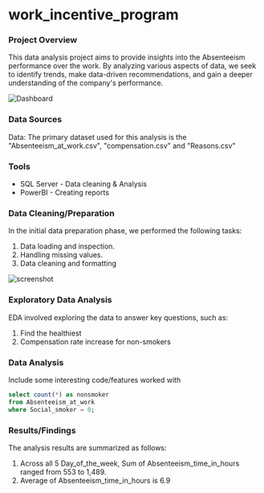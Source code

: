 # work_incentive_program

### Project Overview

This data analysis project aims to provide insights into the Absenteeism performance  over the work. By analyzing various aspects of data, we seek to identify trends, make data-driven recommendations, and gain a deeper understanding of the company's performance.

![Dashboard](https://github.com/Omer-etiwie/work_incentive_program/assets/171517937/8f7b3ace-1d5a-43dd-8da1-4ca98552da11)


### Data Sources

Data: The primary dataset used for this analysis is the "Absenteeism_at_work.csv", "compensation.csv" and "Reasons.csv"

### Tools

- SQL Server - Data cleaning & Analysis
-  PowerBI - Creating reports

### Data Cleaning/Preparation

In the initial data preparation phase, we performed the following tasks:
1. Data loading and inspection.
2. Handling missing values.
3. Data cleaning and formatting

![screenshot](https://github.com/Omer-etiwie/work_incentive_program/assets/171517937/a75ee726-36da-4dd7-ac60-8a6eceea89ea)


### Exploratory Data Analysis

EDA involved exploring the data to answer key questions, such as:
1. Find the healthiest
2. Compensation rate increase for non-smokers

### Data Analysis

Include some interesting code/features worked with
  
  ```sql
select count(*) as nonsmoker
from Absenteeism_at_work
where Social_smoker = 0;
  ```

### Results/Findings

The analysis results are summarized as follows:
1. Across all 5 Day_of_the_week, Sum of Absenteeism_time_in_hours ranged from 553 to 1,489.
2. Average of Absenteeism_time_in_hours is 6.9








